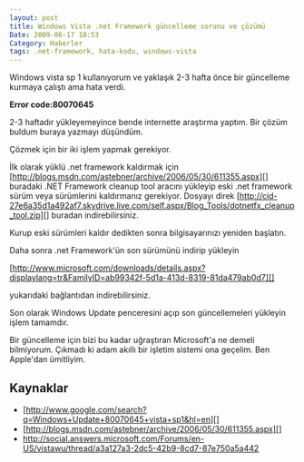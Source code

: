 ```yaml
---
layout: post
title: Windows Vista .net Framework güncelleme sorunu ve çözümü
Date: 2009-06-17 10:53
Category: Haberler
tags: .net-framework, hata-kodu, windows-vista
---
```


Windows vista sp 1 kullanıyorum ve yaklaşık 2-3 hafta önce bir
güncelleme kurmaya çalıştı ama hata verdi.

**Error code:80070645**

2-3 haftadır yükleyemeyince bende internette araştırma yaptım. Bir çözüm
buldum buraya yazmayı düşündüm.

Çözmek için bir iki işlem yapmak gerekiyor.

İlk olarak yüklü .net framework kaldırmak için
[http://blogs.msdn.com/astebner/archive/2006/05/30/611355.aspx][]
buradaki .NET Framework cleanup tool aracını yükleyip eski .net
framework sürüm veya sürümlerini kaldırmanız gerekiyor. Dosyayı direk
[http://cid-27e6a35d1a492af7.skydrive.live.com/self.aspx/Blog_Tools/dotnetfx_cleanup_tool.zip][]
buradan indirebilirsiniz.

Kurup eski sürümleri kaldır dedikten sonra bilgisayarınızı yeniden
başlatın.

Daha sonra .net Framework'ün son sürümünü indirip yükleyin

[http://www.microsoft.com/downloads/details.aspx?displaylang=tr&FamilyID=ab99342f-5d1a-413d-8319-81da479ab0d7][]

yukarıdaki bağlantıdan indirebilirsiniz.

Son olarak Windows Update penceresini açıp son güncellemeleri yükleyin
işlem tamamdır.

Bir güncelleme için bizi bu kadar uğraştıran Microsoft'a ne demeli
bilmiyorum. Çıkmadı ki adam akıllı bir işletim sistemi ona geçelim. Ben
Apple'dan ümitliyim.

## Kaynaklar

-   [http://www.google.com/search?q=Windows+Update+80070645+vista+sp1&hl=en][]
-   [http://blogs.msdn.com/astebner/archive/2006/05/30/611355.aspx][]
-   http://social.answers.microsoft.com/Forums/en-US/vistawu/thread/a3a127a3-2dc5-42b9-8cd7-87e750a5a442

  [http://blogs.msdn.com/astebner/archive/2006/05/30/611355.aspx]: http://blogs.msdn.com/astebner/archive/2006/05/30/611355.aspx
    "http://blogs.msdn.com/astebner/archive/2006/05/30/611355.aspx"
  [http://cid-27e6a35d1a492af7.skydrive.live.com/self.aspx/Blog_Tools/dotnetfx_cleanup_tool.zip]: http://cid-27e6a35d1a492af7.skydrive.live.com/self.aspx/Blog_Tools/dotnetfx_cleanup_tool.zip
    "http://cid-27e6a35d1a492af7.skydrive.live.com/self.aspx/Blog_Tools/dotnetfx_cleanup_tool.zip"
  [http://www.microsoft.com/downloads/details.aspx?displaylang=tr&FamilyID=ab99342f-5d1a-413d-8319-81da479ab0d7]: http://www.microsoft.com/downloads/details.aspx?displaylang=tr&FamilyID=ab99342f-5d1a-413d-8319-81da479ab0d7
    "http://www.microsoft.com/downloads/details.aspx?displaylang=tr&FamilyID=ab99342f-5d1a-413d-8319-81da479ab0d7"
  [http://www.google.com/search?q=Windows+Update+80070645+vista+sp1&hl=en]: http://www.google.com/search?q=Windows+Update+80070645+vista+sp1&hl=en
    "http://www.google.com/search?q=Windows+Update+80070645+vista+sp1&hl=en"